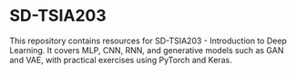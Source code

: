 # SD-TSIA203
This repository contains resources for SD-TSIA203 - Introduction to Deep Learning. It covers MLP, CNN, RNN, and generative models such as GAN and VAE, with practical exercises using PyTorch and Keras.
